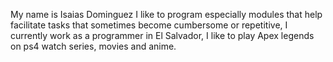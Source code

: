 My name is Isaias Dominguez I like to program especially modules
that help facilitate tasks that sometimes become cumbersome or repetitive, 
I currently work as a programmer in El Salvador, I like to play Apex legends on ps4 watch series, movies and anime.

<!---
Isa0091/Isa0091 is a ✨ special ✨ repository because its `README.md` (this file) appears on your GitHub profile.
You can click the Preview link to take a look at your changes.
--->
